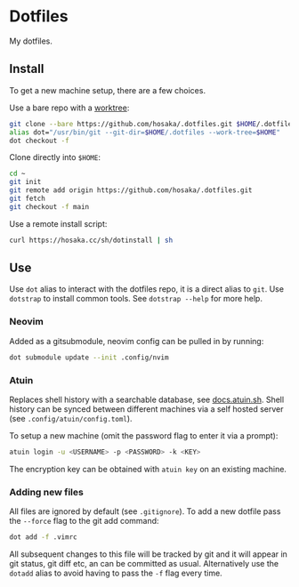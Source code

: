 # Dotfiles
My dotfiles.

## Install
To get a new machine setup, there are a few choices.

Use a bare repo with a [worktree](https://git-scm.com/docs/git-worktree):
```bash
git clone --bare https://github.com/hosaka/.dotfiles.git $HOME/.dotfiles
alias dot="/usr/bin/git --git-dir=$HOME/.dotfiles --work-tree=$HOME"
dot checkout -f
```

Clone directly into `$HOME`:
```bash
cd ~
git init
git remote add origin https://github.com/hosaka/.dotfiles.git
git fetch
git checkout -f main
```

Use a remote install script:
```bash
curl https://hosaka.cc/sh/dotinstall | sh
```

## Use
Use `dot` alias to interact with the dotfiles repo, it is a direct alias to `git`.
Use `dotstrap` to install common tools. See `dotstrap --help` for more help.

### Neovim
Added as a gitsubmodule, neovim config can be pulled in by running:
```bash
dot submodule update --init .config/nvim
```

### Atuin
Replaces shell history with a searchable database, see [docs.atuin.sh](https://docs.atuin.sh/). Shell history can be synced between different machines via a self hosted server (see `.config/atuin/config.toml`).

To setup a new machine (omit the password flag to enter it via a prompt):
```bash
atuin login -u <USERNAME> -p <PASSWORD> -k <KEY>
```

The encryption key can be obtained with `atuin key` on an existing machine.

### Adding new files
All files are ignored by default (see `.gitignore`). To add a new dotfile pass the `--force` flag to the git add command:
```bash
dot add -f .vimrc
```

All subsequent changes to this file will be tracked by git and it will appear in git status, git diff etc, an can be committed as usual. Alternatively use the `dotadd` alias to avoid having to pass the `-f` flag every time.

